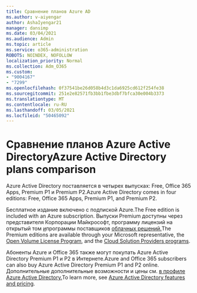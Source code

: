 ```yaml
---
title: Сравнение планов Azure AD
ms.author: v-aiyengar
author: AshaIyengar21
manager: dansimp
ms.date: 03/04/2021
ms.audience: Admin
ms.topic: article
ms.service: o365-administration
ROBOTS: NOINDEX, NOFOLLOW
localization_priority: Normal
ms.collection: Adm_O365
ms.custom:
- "9004167"
- "7299"
ms.openlocfilehash: 0f37541be26d058b4d3c1da6925cd612f254fe38
ms.sourcegitcommit: 251e2e82571fb3bb1fbe3dbf7bfca30e004b3373
ms.translationtype: MT
ms.contentlocale: ru-RU
ms.lasthandoff: 03/05/2021
ms.locfileid: "50465092"
---
```

# <a name="azure-active-directory-plans-comparison"></a><span data-ttu-id="b85e4-102">Сравнение планов Azure Active Directory</span><span class="sxs-lookup"><span data-stu-id="b85e4-102">Azure Active Directory plans comparison</span></span>

<span data-ttu-id="b85e4-103">Azure Active Directory поставляется в четырех выпусках: Free, Office 365 Apps, Premium P1 и Premium P2.</span><span class="sxs-lookup"><span data-stu-id="b85e4-103">Azure Active Directory comes in four editions: Free, Office 365 Apps, Premium P1, and Premium P2.</span></span>

<span data-ttu-id="b85e4-104">Бесплатное издание включено с подпиской Azure.</span><span class="sxs-lookup"><span data-stu-id="b85e4-104">The Free edition is included with an Azure subscription.</span></span> <span data-ttu-id="b85e4-105">Выпуски Premium доступны через представителя Корпорации Майкрософт, программу лицензий на открытый том [и](https://go.microsoft.com/fwlink/?linkid=2110873)программы поставщиков [облачных решений.](https://go.microsoft.com/fwlink/?LinkId=614968&clcid=0x409)</span><span class="sxs-lookup"><span data-stu-id="b85e4-105">The Premium editions are available through your Microsoft representative, the [Open Volume License Program](https://go.microsoft.com/fwlink/?linkid=2110873), and the [Cloud Solution Providers programs](https://go.microsoft.com/fwlink/?LinkId=614968&clcid=0x409).</span></span>

<span data-ttu-id="b85e4-106">Абоненты Azure и Office 365 также могут покупать Azure Active Directory Premium P1 и P2 в Интернете.</span><span class="sxs-lookup"><span data-stu-id="b85e4-106">Azure and Office 365 subscribers can also buy Azure Active Directory Premium P1 and P2 online.</span></span> <span data-ttu-id="b85e4-107">Дополнительные дополнительные возможности и цены см. [в профиле Azure Active Directory.](https://go.microsoft.com/fwlink/?linkid=2081447)</span><span class="sxs-lookup"><span data-stu-id="b85e4-107">To learn more, see [Azure Active Directory features and pricing](https://go.microsoft.com/fwlink/?linkid=2081447).</span></span>
